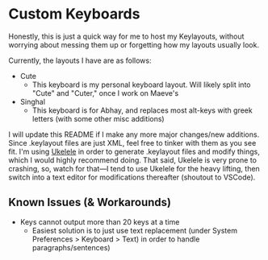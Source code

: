 <h1>Custom Keyboards</h1>

<p>Honestly, this is just a quick way for me to host my Keylayouts, without worrying about messing them up or forgetting how my layouts usually look.</p>

<p>Currently, the layouts I have are as follows:</p>
 <ul>
  <li>Cute
    <ul><li>This keyboard is my personal keyboard layout. Will likely split into "Cute" and "Cuter," once I work on Maeve's</li></ul>
  </li>
  <li>Singhal
     <ul><li>This keyboard is for Abhay, and replaces most alt-keys with greek letters (with some other misc additions)</li></ul>
   </li>
 </ul>
 
 <p>I will update this README if I make any more major changes/new additions. Since .keylayout files are just XML, feel free to tinker with them as you see fit. I'm using <a href="http://scripts.sil.org/cms/scripts/page.php?site_id=nrsi&id=ukelele">Ukelele</a> in order to generate .keylayout files and modify things, which I would highly recommend doing. That said, Ukelele is very prone to crashing, so, watch for that—I tend to use Ukelele for the heavy lifting, then switch into a text editor for modifications thereafter (shoutout to VSCode).</p>
 
 <h2>Known Issues (& Workarounds)</h2>

<ul>
  <li>Keys cannot output more than 20 keys at a time<ul><li>Easiest solution is to just use text replacement (under System Preferences > Keyboard > Text) in order to handle paragraphs/sentences)</li></ul>
  </li>
</ul>
